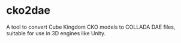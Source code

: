 cko2dae
=======

A tool to convert Cube Kingdom CKO models to COLLADA DAE files, suitable for use in 3D engines like Unity.
